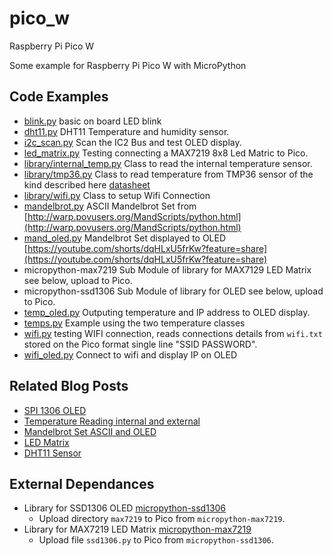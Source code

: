 # pico_w

Raspberry Pi Pico W

Some example for Raspberry Pi Pico W with MicroPython

## Code Examples

* [blink.py](blink.py) basic on board LED blink
* [dht11.py](dht11.py) DHT11 Temperature and humidity sensor.
* [i2c_scan.py](i2c_scan.py) Scan the IC2 Bus and test OLED display.
* [led_matrix.py](led_matrix.py) Testing connecting a MAX7219 8x8 Led Matric to Pico.
* [library/internal_temp.py](library/internal_temp.py) Class to read the internal temperature sensor.
* [library/tmp36.py](library/tmp36.py) Class to read temperature from TMP36 sensor of the kind described here [datasheet](http://cdn.sparkfun.com/datasheets/Sensors/Temp/TMP35_36_37.pdf)
* [library/wifi.py](library/wifi.py) Class to setup Wifi Connection
* [mandelbrot.py](mandelbrot.py) ASCII Mandelbrot Set from [http://warp.povusers.org/MandScripts/python.html](http://warp.povusers.org/MandScripts/python.html)
* [mand_oled.py](mand_oled.py) Mandelbrot Set displayed to OLED [https://youtube.com/shorts/dqHLxU5frKw?feature=share](https://youtube.com/shorts/dqHLxU5frKw?feature=share)
* micropython-max7219 Sub Module of library for MAX7129 LED Matrix see below, upload to Pico.
* micropython-ssd1306 Sub Module of library for OLED see below, upload to Pico.
* [temp_oled.py](temp_oled.py) Outputing temperature and IP address to OLED display.
* [temps.py](temps.py) Example using the two temperature classes
* [wifi.py](wifi.py) testing WIFI connection, reads connections details from `wifi.txt` stored on the Pico format  single line "SSID PASSWORD".
* [wifi_oled.py](wifi_oled.py) Connect to wifi and display IP on OLED

## Related Blog Posts

* [SPI 1306 OLED](https://blog.0x32.co.uk/posts/pico2/)
* [Temperature Reading internal and external](https://blog.0x32.co.uk/posts/pico3/)
* [Mandelbrot Set ASCII and OLED](https://blog.0x32.co.uk/posts/pico4/)
* [LED Matrix](https://blog.0x32.co.uk/posts/pico5/)
* [DHT11 Sensor](https://blog.0x32.co.uk/posts/pico6/)

## External Dependances

* Library for SSD1306 OLED [micropython-ssd1306](https://github.com/stlehmann/micropython-ssd1306)
  + Upload directory `max7219` to Pico from `micropython-max7219`.
* Library for MAX7219 LED Matrix [micropython-max7219](https://github.com/enchant97/micropython-max7219)
  + Upload file `ssd1306.py` to Pico from `micropython-ssd1306`.
